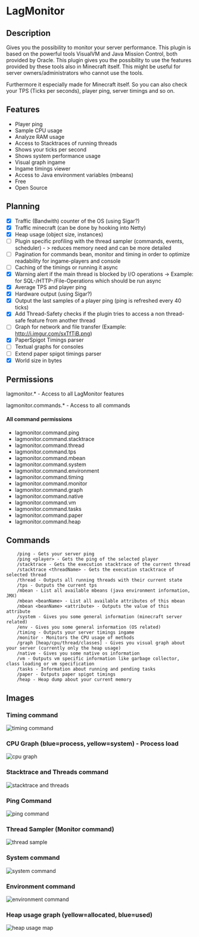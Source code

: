 # LagMonitor

## Description

Gives you the possibility to monitor your server performance. This plugin is based on the powerful tools VisualVM and
Java Mission Control, both provided by Oracle. This plugin gives you the possibility to use the features provided by
these tools also in Minecraft itself. This might be useful for server owners/administrators who cannot use the tools.

Furthermore it especially made for Minecraft itself. So you can also check your TPS (Ticks per seconds), player ping,
server timings and so on.

## Features

* Player ping
* Sample CPU usage
* Analyze RAM usage
* Access to Stacktraces of running threads
* Shows your ticks per second
* Shows system performance usage
* Visual graph ingame
* Ingame timings viewer
* Access to Java environment variables (mbeans)
* Free
* Open Source

## Planning

- [X] Traffic (Bandwith) counter of the OS (using Sigar?)
- [X] Traffic minecraft (can be done by hooking into Netty)
- [X] Heap usage (object size, instances)
- [ ] Plugin specific profiling with the thread sampler (commands, events, scheduler) - > reduces memory need and can be
more detailed
- [ ] Pagination for commands bean, monitor and timing in order to optimize readability for ingame-players and console
- [ ] Caching of the timings or running it async
- [X] Warning alert if the main thread is blocked by I/O operations -> Example: for SQL-/HTTP-/File-Operations
which should be run async
- [X] Average TPS and player ping
- [X] Hardware output (using Sigar?)
- [X] Output the last samples of a player ping (ping is refreshed every 40 ticks)
- [X] Add Thread-Safety checks if the plugin tries to access a non thread-safe feature from another thread
- [ ] Graph for network and file transfer (Example: http://i.imgur.com/sxTfTjB.png)
- [X] PaperSpigot Timings parser
- [ ] Textual graphs for consoles
- [ ] Extend paper spigot timings parser
- [X] World size in bytes

## Permissions

lagmonitor.* - Access to all LagMonitor features

lagmonitor.commands.* - Access to all commands

#### All command permissions
* lagmonitor.command.ping
* lagmonitor.command.stacktrace
* lagmonitor.command.thread
* lagmonitor.command.tps
* lagmonitor.command.mbean
* lagmonitor.command.system
* lagmonitor.command.environment
* lagmonitor.command.timing
* lagmonitor.command.monitor
* lagmonitor.command.graph
* lagmonitor.command.native
* lagmonitor.command.vm
* lagmonitor.command.tasks
* lagmonitor.command.paper
* lagmonitor.command.heap

## Commands

```
    /ping - Gets your server ping
    /ping <player> - Gets the ping of the selected player
    /stacktrace - Gets the execution stacktrace of the current thread
    /stacktrace <threadName> - Gets the execution stacktrace of selected thread
    /thread - Outputs all running threads with their current state
    /tps - Outputs the current tps
    /mbean - List all available mbeans (java environment information, JMX)
    /mbean <beanName> - List all available attributes of this mbean
    /mbean <beanName> <attribute> - Outputs the value of this attribute
    /system - Gives you some general information (minecraft server related)
    /env - Gives you some general information (OS related)
    /timing - Outputs your server timings ingame
    /monitor - Monitors the CPU usage of methods
    /graph [heap/cpu/thread/classes] - Gives you visual graph about your server (currently only the heap usage)
    /native - Gives you some native os information
    /vm - Outputs vm specific information like garbage collector, class loading or vm specification
    /tasks - Information about running and pending tasks
    /paper - Outputs paper spigot timings
    /heap - Heap dump about your current memory
```

## Images

### Timing command
![timing command](https://i.imgur.com/wAxnIxt.png)

### CPU Graph (blue=process, yellow=system) - Process load
![cpu graph](https://i.imgur.com/DajnZmP.png)

### Stacktrace and Threads command
![stacktrace and threads](http://i.imgur.com/XY7r9wz.png)

### Ping Command
![ping command](http://i.imgur.com/LITJKWw.png)

### Thread Sampler (Monitor command)
![thread sample](https://i.imgur.com/OXOakN6.png)

### System command
![system command](http://i.imgur.com/hrIV6bW.png)

### Environment command
![environment command](http://i.imgur.com/gQwr126.png)

### Heap usage graph (yellow=allocated, blue=used)
![heap usage map](http://i.imgur.com/Yiz9h6G.png)
